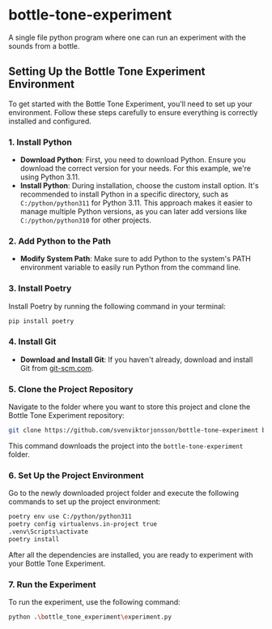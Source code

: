 # bottle-tone-experiment
A single file python program where one can run an experiment with the sounds from a bottle.


## Setting Up the Bottle Tone Experiment Environment

To get started with the Bottle Tone Experiment, you'll need to set up your environment. Follow these steps carefully to ensure everything is correctly installed and configured.

### 1. Install Python

- **Download Python**: First, you need to download Python. Ensure you download the correct version for your needs. For this example, we're using Python 3.11.
- **Install Python**: During installation, choose the custom install option. It's recommended to install Python in a specific directory, such as `C:/python/python311` for Python 3.11. This approach makes it easier to manage multiple Python versions, as you can later add versions like `C:/python/python310` for other projects.

### 2. Add Python to the Path

- **Modify System Path**: Make sure to add Python to the system's PATH environment variable to easily run Python from the command line.

### 3. Install Poetry

Install Poetry by running the following command in your terminal:

```bash
pip install poetry
```

### 4. Install Git

- **Download and Install Git**: If you haven't already, download and install Git from [git-scm.com](https://git-scm.com/).

### 5. Clone the Project Repository

Navigate to the folder where you want to store this project and clone the Bottle Tone Experiment repository:

```bash
git clone https://github.com/svenviktorjonsson/bottle-tone-experiment bottle-tone-experiment
```

This command downloads the project into the `bottle-tone-experiment` folder.

### 6. Set Up the Project Environment

Go to the newly downloaded project folder and execute the following commands to set up the project environment:

```bash
poetry env use C:/python/python311
poetry config virtualenvs.in-project true
.venv\Scripts\activate
poetry install
```

After all the dependencies are installed, you are ready to experiment with your Bottle Tone Experiment.

### 7. Run the Experiment

To run the experiment, use the following command:

```bash
python .\bottle_tone_experiment\experiment.py
```
